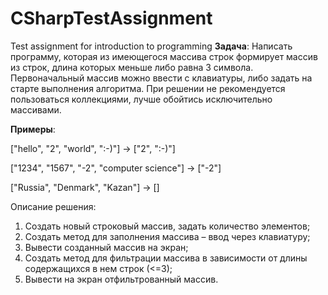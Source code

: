 # CSharpTestAssignment
Test assignment for introduction to programming
**Задача**: Написать программу, которая из имеющегося массива строк формирует массив из строк, длина которых меньше либо равна 3 символа. Первоначальный массив можно ввести с клавиатуры, либо задать на старте выполнения алгоритма. При решении не рекомендуется пользоваться коллекциями, лучше обойтись исключительно массивами.

**Примеры**:

["hello", "2", "world", ":-)"] -> ["2", ":-)"]

["1234", "1567", "-2", "computer science"] -> ["-2"]

["Russia", "Denmark", "Kazan"] -> []

Описание решения:
1. Создать новый строковый массив, задать количество элементов;
2. Создать метод для заполнения массива – ввод через клавиатуру;
3. Вывести созданный массив на экран;
4. Создать метод для фильтрации массива в зависимости от длины содержащихся в нем строк (<=3);
5. Вывести на экран отфильтрованный массив.

